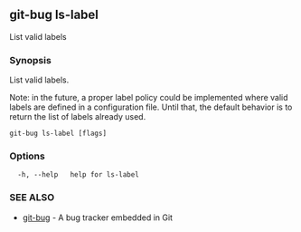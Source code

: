 ## git-bug ls-label

List valid labels

### Synopsis

List valid labels.

Note: in the future, a proper label policy could be implemented where valid labels are defined in a configuration file. Until that, the default behavior is to return the list of labels already used.

```
git-bug ls-label [flags]
```

### Options

```
  -h, --help   help for ls-label
```

### SEE ALSO

* [git-bug](git-bug.md)	 - A bug tracker embedded in Git

